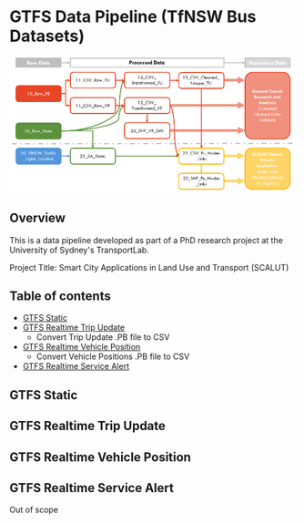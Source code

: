 # GTFS Data Pipeline (TfNSW Bus Datasets)
![Pipeline](GTFS_TfNSW_Bus_Data_Pipeline_v211023.png)
## Overview

This is a data pipeline developed as part of a PhD research project at the University of Sydney's TransportLab.

Project Title: Smart City Applications in Land Use and Transport (SCALUT)


## Table of contents
* [GTFS Static](#gtfs-static)
* [GTFS Realtime Trip Update](#gtfs-realtime-trip-update)
  - Convert Trip Update .PB file to CSV
* [GTFS Realtime Vehicle Position](#gtfs-realtime-vehicle-position)
  - Convert Vehicle Positions .PB file to CSV
* [GTFS Realtime Service Alert](#gtfs-realtime-service-alert)


## GTFS Static

## GTFS Realtime Trip Update

## GTFS Realtime Vehicle Position

## GTFS Realtime Service Alert
Out of scope




